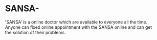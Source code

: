 # SANSA-
'SANSA' is a online doctor which are available to everyone all the time. Anyone can fixed online appointment with the SANSA online and can get the solution of their problems. 
